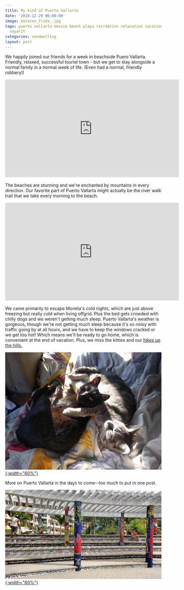 ```yaml
---
title: My kind of Puerto Vallarta
date: '2018-12-29 06:00:00'
image: malecon_frida_.jpg
tags: puerto vallarta mexico beach playa recreation relaxation vacation holidays jalisco
  nayarit
categories: vandwelling
layout: post
---
```


We happily joined our friends for a week in beachside Puero Vallarta. Friendly, relaxed, successful tourist town - but we get to stay alongside a normal family in a normal week of life.  (Even had a normal, friendly robbery!)

<iframe width="560" height="315" src="https://www.youtube-nocookie.com/embed/ntvGc8GX7uI" frameborder="0" allow="accelerometer; autoplay; encrypted-media; gyroscope; picture-in-picture" allowfullscreen></iframe>


The beaches are stunning and we're enchanted by mountains in every direction. Our favorite part of Puerto Vallarta might actually be the river walk trail that we take every morning to the beach.

<iframe width="560" height="315" src="https://www.youtube-nocookie.com/embed/61I8ijg2KjI" frameborder="0" allow="accelerometer; autoplay; encrypted-media; gyroscope; picture-in-picture" allowfullscreen></iframe>

We came primarily to escape Morelia's cold nights, which are just above freezing but really cold when living offgrid. Plus the bed gets crowded with chilly dogs and we weren't getting much sleep. Puerto Vallarta's weather is gorgeous, though we're not getting much sleep because it's so noisy with traffic going by at all hours, and we have to keep the windows cracked or we get too hot! Which means we'll be ready to go home, which is convenient at the end of vacation. Plus, we miss the kitties and our [hikes up the hills.](https://reverdecer.annalisagross.com/2018/11/30/flowers-of-mexico/)

[![](/images/kittens_cuddle_.jpg){:width="60%"}](/images/kittens_cuddle.jpg)

More on Puerto Vallarta in the days to come--too much to put in one post.

[![](/images/mosaic_pv_.jpg){:width="60%"}](/images/mosaic_pv.jpg)